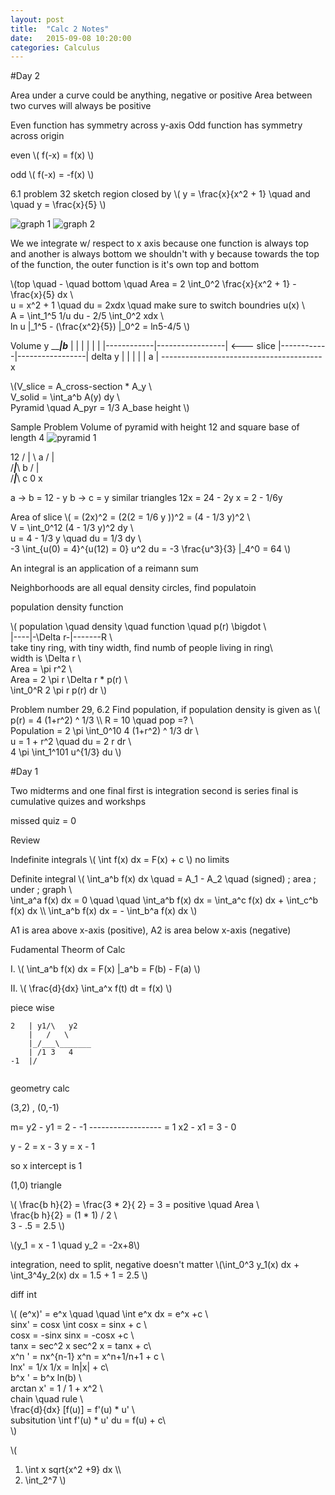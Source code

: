 ```yaml
---
layout: post
title:  "Calc 2 Notes"
date:   2015-09-08 10:20:00
categories: Calculus
---
```

#Day 2

Area under a curve could be anything, negative or positive
Area between two curves will always be positive

Even function has symmetry across y-axis
Odd function has symmetry across 	origin

even
\\( f(-x) = f(x) \\)

odd
\\( f(-x) = -f(x) \\)

6.1 problem 32
sketch region closed by 
\\( y = \frac{x}{x^2 + 1} \quad and \quad y = \frac{x}{5} \\)



![graph 1](https://raw.githubusercontent.com/knaik94/knaik94.github.io/master/images/graph1.gif)
![graph 2](https://raw.githubusercontent.com/knaik94/knaik94.github.io/master/images/graph2.gif)

We we integrate w/ respect to x axis because one function is always top and another is always bottom
we shouldn't with y because towards the top of the function, the outer function is it's own top and bottom

\\(top \quad - \quad bottom \quad  Area = 2 \int_0^2 \frac{x}{x^2 + 1} - \frac{x}{5} dx \\\
u = x^2 + 1 \quad du = 2xdx \quad make sure to switch boundries u(x) \\\
A = \int_1^5 1/u du - 2/5 \int_0^2 xdx \\\
ln u |_1^5 - (\frac{x^2}{5}) |_0^2 = ln5-4/5 \\)

Volume		y
_________|__b_________
|				 |						|
|				 |						| 
|------------|-----------------|	<--- slice 
|------------|-----------------|				delta y
|				 |						|
|				 |	a					|
----------------------------------------x

\\(V_slice = A_cross-section * A_y \\\
V_solid = \int_a^b A(y) dy \\\
Pyramid \quad A_pyr = 1/3 A_base height \\)

Sample Problem
Volume of pyramid with height 12 and square base of length 4
![pyramid 1](https://raw.githubusercontent.com/knaik94/knaik94.github.io/master/images/pyr1.gif)



12    /  |  \					a
      /	   |    \
    /___|___\				    b
  /		   |	   \
/_____|_____\			    c
0			x

a -> b = 12 - y
b -> c = y
similar triangles
12x = 24 - 2y
x = 2 - 1/6y

Area of slice 
\\( = (2x)^2 = (2(2 = 1/6 y ))^2 = (4 - 1/3 y)^2 \\\
V = \int_0^12 (4 - 1/3 y)^2 dy \\\
u = 4 - 1/3 y \quad du = 1/3 dy \\\
-3 \int_{u(0) = 4}^{u(12) = 0} u^2 du = -3 \frac{u^3}{3} |_4^0  = 64 \\)

An integral is an application of a reimann sum

Neighborhoods are all equal density circles, find populatoin

population density function

\\( population \quad density \quad function \quad p(r)  \bigdot \\\
|----|-\Delta r-|-------R \\\
take tiny ring, with tiny width, find numb of people living in ring\\\
width is \Delta r \\\
Area = \pi r^2 \\\
Area = 2 \pi r \Delta r * p(r) \\\
\int_0^R 2 \pi r p(r) dr \\)

Problem number 29, 6.2
Find population, if population density is given as
\\( p(r) = 4 (1+r^2) ^ 1/3 \\\ R = 10 \quad pop =? \\\
Population = 2 \pi \int_0^10  4 (1+r^2) ^ 1/3 dr \\\
u = 1 + r^2 \quad du = 2 r dr \\\
4 \pi \int_1^101 u^{1/3} du \\)









#Day 1

Two midterms and one final
first is  integration
second is series
final is cumulative
quizes and workshps

missed quiz = 0

Review

Indefinite integrals
\\( \int f(x) dx = F(x) + c \\) no limits

Definite integral
\\( \int_a^b f(x) dx \quad = A_1 - A_2 \quad (signed) \; area \; under \; graph \\\
\int_a^a f(x) dx = 0 \quad \quad \int_a^b f(x) dx = \int_a^c f(x) dx + \int_c^b f(x) dx \\\ 
\int_a^b f(x) dx = - \int_b^a f(x) dx \\)

A1 is area above x-axis (positive), A2 is area below x-axis (negative)

Fudamental Theorm of Calc

I.
\\( \int_a^b f(x) dx = F(x) |_a^b = F(b) - F(a) \\)

II.
\\( \frac{d}{dx} \int_a^x f(t) dt  = f(x) \\)

piece wise

```
2	| y1/\   y2
	|   /   \
	|_/___\_______
	| /1 3   4
-1	|/
	
```
geometry
calc

(3,2) , (0,-1)

m= y2 - y1 = 2 - -1
		------------------ = 1
		x2 - x1 = 3 - 0

y - 2 = x - 3
y = x - 1

so x intercept is 1

(1,0)
triangle

\\( \frac{b h}{2} = \frac{3 * 2}{ 2} = 3 = positive \quad Area \\\
\frac{b h}{2} = (1 * 1) / 2 \\\
3 - .5 = 2.5 \\)

\\(y_1 = x - 1 \quad y_2 = -2x+8\\)

integration, need to split, negative doesn't matter
\\(\int_0^3 y_1(x) dx + \int_3^4y_2(x) dx = 1.5 + 1 = 2.5 \\)

diff									int

\\( (e^x)' = e^x \quad \quad \int e^x dx = e^x +c \\\
sinx' = cosx						\int cosx = sinx + c \\\
cosx = -sinx						sinx = -cosx  +c \\\
tanx = sec^2 x 					sec^2 x = tanx + c\\\
x^n ' = nx^{n-1}				x^n = x^n+1/n+1 + c \\\
lnx' = 1/x 						1/x  = ln|x| + c\\\
b^x ' = b^x ln(b) \\\
arctan x'  = 1 / 1 + x^2 \\\
chain \quad rule \\\
\frac{d}{dx} [f(u)] = f'(u) *  u' \\\
subsitution
\int f'(u) * u' du = f(u) + c\\\
\\)

\\(
1. \int x sqrt{x^2 +9} dx \\\
2. \int_2^7 \\)








